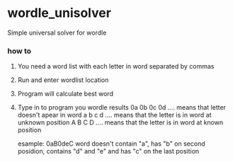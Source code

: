 # wordle_unisolver
Simple universal solver for wordle


### how to
1. You need a word list with each letter in word separated by commas
2. Run and enter wordlist location
3. Program will calculate best word
4. Type in to program you wordle results
   0a 0b 0c 0d ....    means that letter doesn't apear in word
   a b c d ....        means that the letter is in word at unknown position
   A B C D ....        means that the letter is in word at known position

   esample:
     0aB0deC           word doesn't contain "a", has "b" on second posidion, contains "d" and "e" and has "c" on the last position

